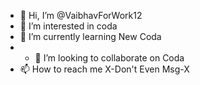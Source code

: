 - 👋 Hi, I’m @VaibhavForWork12
- 👀 I’m interested in coda
- 🌱 I’m currently learning New Coda
- - 💞️ I’m looking to collaborate on Coda
- 📫 How to reach me X-Don't Even Msg-X

<!---
VaibhavForWork12/VaibhavForWork12 is a ✨ special ✨ repository because its `README.md` (this file) appears on your GitHub profile.
You can click the Preview link to take a look at your changes.
--->
